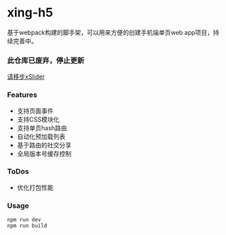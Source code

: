 # xing-h5
基于webpack构建的脚手架，可以用来方便的创建手机端单页web app项目，持续完善中。

### 此仓库已废弃，停止更新

[请移步xSlider](https://github.com/imokya/xSlider)

### Features
* 支持页面事件
* 支持CSS模块化
* 支持单页hash路由
* 自动化预加载列表
* 基于路由的社交分享
* 全局版本号缓存控制

### ToDos
* 优化打包性能

### Usage
```
npm run dev
npm run build 
```
